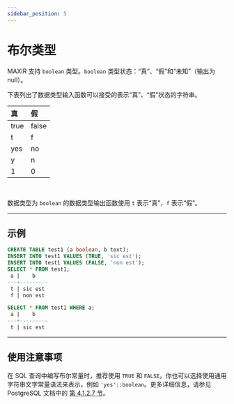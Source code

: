 ```yaml
---
sidebar_position: 5
---
```


# 布尔类型

MAXIR 支持 `boolean` 类型。`boolean` 类型状态：“真”、“假”和“未知”（输出为 null）。

下表列出了数据类型输入函数可以接受的表示“真”、“假”状态的字符串。

| 真 | 假 |
| :- | :- |
| true | false |
| t | f |
| yes | no |
| y | n |
| 1 | 0 |

<br/>

数据类型为 `boolean` 的数据类型输出函数使用 `t` 表示“真”，`f` 表示“假”。

---
## 示例

```sql
CREATE TABLE test1 (a boolean, b text);
INSERT INTO test1 VALUES (TRUE, 'sic est');
INSERT INTO test1 VALUES (FALSE, 'non est');
SELECT * FROM test1;
 a |    b
---+---------
 t | sic est
 f | non est

SELECT * FROM test1 WHERE a;
 a |    b
---+---------
 t | sic est
```

---
## 使用注意事项

在 SQL 查询中编写布尔常量时，推荐使用 `TRUE` 和 `FALSE`。你也可以选择使用通用字符串文字常量语法来表示，例如 `'yes'::boolean`。更多详细信息，请参见 PostgreSQL 文档中的 [第 4.1.2.7 节](https://www.postgresql.org/docs/12/sql-syntax-lexical.html#SQL-SYNTAX-CONSTANTS-GENERIC)。